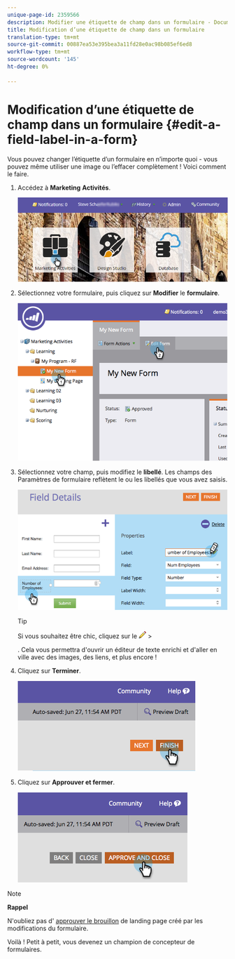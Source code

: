 ```yaml
---
unique-page-id: 2359566
description: Modifier une étiquette de champ dans un formulaire - Documents marketing - Documentation du produit
title: Modification d’une étiquette de champ dans un formulaire
translation-type: tm+mt
source-git-commit: 00887ea53e395bea3a11fd28e0ac98b085ef6ed8
workflow-type: tm+mt
source-wordcount: '145'
ht-degree: 0%

---
```



# Modification d’une étiquette de champ dans un formulaire {#edit-a-field-label-in-a-form}

Vous pouvez changer l’étiquette d’un formulaire en n’importe quoi - vous pouvez même utiliser une image ou l’effacer complètement ! Voici comment le faire.

1. Accédez à **Marketing** **Activités**.

   ![](assets/login-marketing-activities-3.png)

1. Sélectionnez votre formulaire, puis cliquez sur **Modifier** le **formulaire**.

   ![](assets/image2014-9-15-17-3a26-3a27.png)

1. Sélectionnez votre champ, puis modifiez le **libellé**. Les champs des Paramètres de formulaire reflètent le ou les libellés que vous avez saisis.

   ![](assets/image2014-9-15-17-3a26-3a42.png)

   >[!TIP]
   >
   >Si vous souhaitez être chic, cliquez sur le ![](assets/image2014-9-15-17-3a27-3a7.png) >
   >
   > . Cela vous permettra d&#39;ouvrir un éditeur de texte enrichi et d&#39;aller en ville avec des images, des liens, et plus encore !

1. Cliquez sur **Terminer**.

   ![](assets/image2014-9-15-17-3a27-3a26.png)

1. Cliquez sur **Approuver et fermer**.

   ![](assets/image2014-9-15-17-3a27-3a44.png)

>[!NOTE]
>
>**Rappel**
>
>N&#39;oubliez pas d&#39; [approuver le brouillon](../../../../product-docs/demand-generation/landing-pages/understanding-landing-pages/approve-unapprove-or-delete-a-landing-page.md) de landing page créé par les modifications du formulaire.

Voilà ! Petit à petit, vous devenez un champion de concepteur de formulaires.

